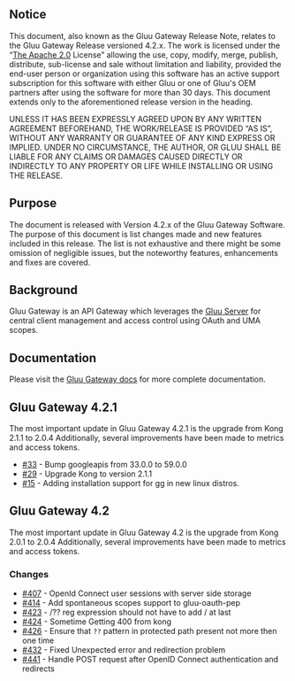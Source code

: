 ## Notice

This document, also known as the Gluu Gateway Release Note, relates to the Gluu Gateway Release versioned 4.2.x. The work is licensed under the “[The Apache 2.0](https://www.apache.org/licenses/LICENSE-2.0) License” allowing the use, copy, modify, merge, publish, distribute, sub-license and sale without limitation and liability, provided the end-user person or organization using this software has an active support subscription for this software with either Gluu or one of Gluu's OEM partners after using the software for more than 30 days. This document extends only to the aforementioned release version in the heading.  

UNLESS IT HAS BEEN EXPRESSLY AGREED UPON BY ANY WRITTEN AGREEMENT BEFOREHAND, THE WORK/RELEASE IS PROVIDED “AS IS”, WITHOUT ANY WARRANTY OR GUARANTEE OF ANY KIND EXPRESS OR IMPLIED. UNDER NO CIRCUMSTANCE, THE AUTHOR, OR GLUU SHALL BE LIABLE FOR ANY CLAIMS OR DAMAGES CAUSED DIRECTLY OR INDIRECTLY TO ANY PROPERTY OR LIFE WHILE INSTALLING OR USING THE RELEASE.  

## Purpose

The document is released with Version 4.2.x of the Gluu Gateway Software. The purpose of this document is list changes made and new features included in this release. The list is not exhaustive and there might be some omission of negligible issues, but the noteworthy features, enhancements and fixes are covered.  

## Background

Gluu Gateway is an API Gateway which leverages the [Gluu Server](https://gluu.org) for central client management and access control using OAuth and UMA scopes. 

## Documentation

Please visit the [Gluu Gateway docs](./index.md) for more complete documentation.   
 
## Gluu Gateway 4.2.1

The most important update in Gluu Gateway 4.2.1 is the upgrade from Kong 2.1.1 to 2.0.4 Additionally, several improvements have been made to metrics and access tokens.

- [#33](https://github.com/GluuFederation/gluu-gateway-ui/issues/33) - Bump googleapis from 33.0.0 to 59.0.0 
- [#29](https://github.com/GluuFederation/gluu-gateway-ui/issues/29) - Upgrade Kong to version 2.1.1
- [#15](https://github.com/GluuFederation/gluu-gateway-setup/issues/15) - Adding installation support for gg in new linux distros.

## Gluu Gateway 4.2

The most important update in Gluu Gateway 4.2 is the upgrade from Kong 2.0.1 to 2.0.4 Additionally, several improvements have been made to metrics and access tokens.

### Changes

- [#407](https://github.com/GluuFederation/gluu-gateway/issues/407) - OpenId Connect user sessions with server side storage
- [#414](https://github.com/GluuFederation/gluu-gateway/issues/414) - Add spontaneous scopes support to gluu-oauth-pep
- [#423](https://github.com/GluuFederation/gluu-gateway/issues/423) - /?? reg expression should not have to add / at last
- [#424](https://github.com/GluuFederation/gluu-gateway/issues/424) - Sometime Getting 400 from kong
- [#426](https://github.com/GluuFederation/gluu-gateway/issues/426) - Ensure that `??` pattern in protected path present not more then one time
- [#432](https://github.com/GluuFederation/gluu-gateway/issues/432) - Fixed Unexpected error and redirection problem
- [#441](https://github.com/GluuFederation/gluu-gateway/issues/441) - Handle POST request after OpenID Connect authentication and redirects

